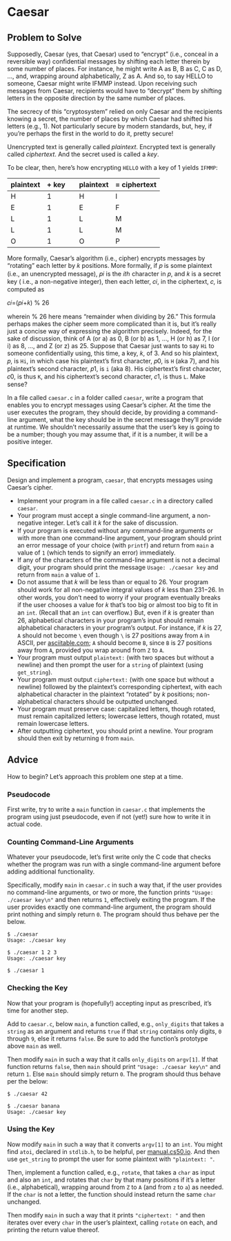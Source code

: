 # Caesar

## Problem to Solve

Supposedly, Caesar (yes, that Caesar) used to “encrypt” (i.e., conceal in a reversible way) confidential messages by
shifting each letter therein by some number of places. For instance, he might write A as B, B as C, C as D, …, and,
wrapping around alphabetically, Z as A. And so, to say HELLO to someone, Caesar might write IFMMP instead. Upon
receiving such messages from Caesar, recipients would have to “decrypt” them by shifting letters in the opposite
direction by the same number of places.

The secrecy of this “cryptosystem” relied on only Caesar and the recipients knowing a secret, the number of places by
which Caesar had shifted his letters (e.g., 1). Not particularly secure by modern standards, but, hey, if you’re perhaps
the first in the world to do it, pretty secure!

Unencrypted text is generally called  _plaintext_. Encrypted text is generally called  _ciphertext_. And the secret used
is called a  _key_.

To be clear, then, here’s how encrypting  `HELLO`  with a key of 1 yields  `IFMMP`:

| plaintext | + key |   | plaintext | = ciphertext |
|-----------|-------|---|-----------|--------------|
| H         | 1     |   | H         | I            |
| E         | 1     |   | E         | F            |
| L         | 1     |   | L         | M            |
| L         | 1     |   | L         | M            |
| O         | 1     |   | O         | P            |

More formally, Caesar’s algorithm (i.e., cipher) encrypts messages by “rotating” each letter by 𝑘 positions. More
formally, if 𝑝 is some plaintext (i.e., an unencrypted message), 𝑝𝑖 is the 𝑖𝑡ℎ character in 𝑝, and 𝑘 is a secret key (
i.e., a non-negative integer), then each letter, 𝑐𝑖, in the ciphertext, 𝑐, is computed as

𝑐𝑖=(𝑝𝑖+𝑘) % 26

wherein % 26 here means “remainder when dividing by 26.” This formula perhaps makes the cipher seem more complicated
than it is, but it’s really just a concise way of expressing the algorithm precisely. Indeed, for the sake of
discussion, think of A (or a) as 0, B (or b) as 1, …, H (or h) as 7, I (or i) as 8, …, and Z (or z) as 25. Suppose that
Caesar just wants to say  `Hi`  to someone confidentially using, this time, a key, 𝑘, of 3. And so his plaintext, 𝑝,
is  `Hi`, in which case his plaintext’s first character, 𝑝0, is  `H`  (aka 7), and his plaintext’s second character,
𝑝1, is  `i`  (aka 8). His ciphertext’s first character, 𝑐0, is thus  `K`, and his ciphertext’s second character, 𝑐1, is
thus  `L`. Make sense?

In a file called  `caesar.c`  in a folder called  `caesar`, write a program that enables you to encrypt messages using
Caesar’s cipher. At the time the user executes the program, they should decide, by providing a command-line argument,
what the key should be in the secret message they’ll provide at runtime. We shouldn’t necessarily assume that the user’s
key is going to be a number; though you may assume that, if it is a number, it will be a positive integer.

## Specification

Design and implement a program,  `caesar`, that encrypts messages using Caesar’s cipher.

- Implement your program in a file called  `caesar.c`  in a directory called  `caesar`.
- Your program must accept a single command-line argument, a non-negative integer. Let’s call it 𝑘 for the sake of
  discussion.
- If your program is executed without any command-line arguments or with more than one command-line argument, your
  program should print an error message of your choice (with  `printf`) and return from  `main`  a value of  `1`  (which
  tends to signify an error) immediately.
- If any of the characters of the command-line argument is not a decimal digit, your program should print the
  message  `Usage: ./caesar key`  and return from  `main`  a value of  `1`.
- Do not assume that 𝑘 will be less than or equal to 26. Your program should work for all non-negative integral values
  of 𝑘 less than 231−26. In other words, you don’t need to worry if your program eventually breaks if the user chooses a
  value for 𝑘 that’s too big or almost too big to fit in an  `int`. (Recall that an  `int`  can overflow.) But, even if
  𝑘 is greater than 26, alphabetical characters in your program’s input should remain alphabetical characters in your
  program’s output. For instance, if 𝑘 is 27,  `A`  should not become  `\`  even though  `\`  is 27 positions away
  from  `A`  in ASCII, per  [asciitable.com](https://www.asciitable.com/);  `A`  should become  `B`, since  `B`  is 27
  positions away from  `A`, provided you wrap around from  `Z`  to  `A`.
- Your program must output  `plaintext:` (with two spaces but without a newline) and then prompt the user for
  a  `string`  of plaintext (using  `get_string`).
- Your program must output  `ciphertext:` (with one space but without a newline) followed by the plaintext’s
  corresponding ciphertext, with each alphabetical character in the plaintext “rotated” by  _k_  positions;
  non-alphabetical characters should be outputted unchanged.
- Your program must preserve case: capitalized letters, though rotated, must remain capitalized letters; lowercase
  letters, though rotated, must remain lowercase letters.
- After outputting ciphertext, you should print a newline. Your program should then exit by returning  `0`
  from  `main`.

## Advice

How to begin? Let’s approach this problem one step at a time.

### Pseudocode

First write, try to write a  `main`  function in  `caesar.c`  that implements the program using just pseudocode, even if
not (yet!) sure how to write it in actual code.

### Counting Command-Line Arguments

Whatever your pseudocode, let’s first write only the C code that checks whether the program was run with a single
command-line argument before adding additional functionality.

Specifically, modify  `main`  in  `caesar.c`  in such a way that, if the user provides no command-line arguments, or two
or more, the function prints  `"Usage: ./caesar key\n"`  and then returns  `1`, effectively exiting the program. If the
user provides exactly one command-line argument, the program should print nothing and simply return  `0`. The program
should thus behave per the below.

```
$ ./caesar
Usage: ./caesar key

```

```
$ ./caesar 1 2 3
Usage: ./caesar key

```

```
$ ./caesar 1

```

### Checking the Key

Now that your program is (hopefully!) accepting input as prescribed, it’s time for another step.

Add to  `caesar.c`, below  `main`, a function called, e.g.,  `only_digits`  that takes a  `string`  as an argument and
returns  `true`  if that  `string`  contains only digits,  `0`  through  `9`, else it returns  `false`. Be sure to add
the function’s prototype above  `main`  as well.

Then modify  `main`  in such a way that it calls  `only_digits`  on  `argv[1]`. If that function returns  `false`,
then  `main`  should print  `"Usage: ./caesar key\n"`  and return  `1`. Else  `main`  should simply return  `0`. The
program should thus behave per the below:

```
$ ./caesar 42

```

```
$ ./caesar banana
Usage: ./caesar key

```

### Using the Key

Now modify  `main`  in such a way that it converts  `argv[1]`  to an  `int`. You might find  `atoi`, declared
in  `stdlib.h`, to be helpful, per  [manual.cs50.io](https://manual.cs50.io/). And then use  `get_string`  to prompt the
user for some plaintext with  `"plaintext: "`.

Then, implement a function called, e.g.,  `rotate`, that takes a  `char`  as input and also an  `int`, and rotates
that  `char`  by that many positions if it’s a letter (i.e., alphabetical), wrapping around from  `Z`  to  `A`  (and
from  `z`  to  `a`) as needed. If the  `char`  is not a letter, the function should instead return the same  `char`
unchanged.

Then modify  `main`  in such a way that it prints  `"ciphertext: "`  and then iterates over every  `char`  in the user’s
plaintext, calling  `rotate`  on each, and printing the return value thereof.
